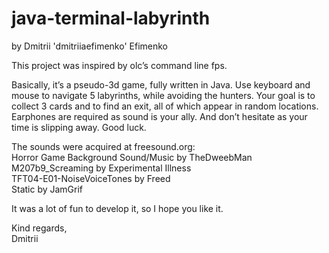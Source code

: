 # java-terminal-labyrinth
by Dmitrii 'dmitriiaefimenko' Efimenko

This project was inspired by olc’s command line fps.

Basically, it’s a pseudo-3d game, fully written in Java. Use keyboard and mouse to navigate 5 labyrinths, while avoiding the hunters. Your goal is to collect 3 cards and to find an exit, all of which appear in random locations. Earphones are required as sound is your ally. And don’t hesitate as your time is slipping away. Good luck.

The sounds were acquired at freesound.org:\
Horror Game Background Sound/Music by TheDweebMan\
M207b9_Screaming by Experimental Illness\
TFT04-E01-NoiseVoiceTones by Freed\
Static by JamGrif

It was a lot of fun to develop it, so I hope you like it.

Kind regards,\
Dmitrii
